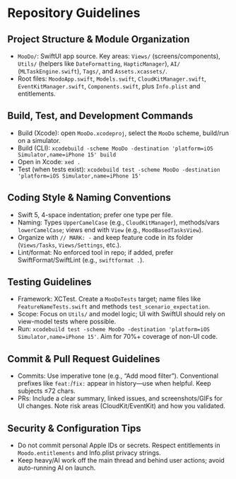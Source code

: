 # Repository Guidelines

## Project Structure & Module Organization
- `MooDo/`: SwiftUI app source. Key areas: `Views/` (screens/components), `Utils/` (helpers like `DateFormatting`, `HapticManager`), `AI/` (`MLTaskEngine.swift`), `Tags/`, and `Assets.xcassets/`.
- Root files: `MoodoApp.swift`, `Models.swift`, `CloudKitManager.swift`, `EventKitManager.swift`, `Components.swift`, plus `Info.plist` and entitlements.

## Build, Test, and Development Commands
- Build (Xcode): open `MooDo.xcodeproj`, select the `MooDo` scheme, build/run on a simulator.
- Build (CLI): `xcodebuild -scheme MooDo -destination 'platform=iOS Simulator,name=iPhone 15' build`
- Open in Xcode: `xed .`
- Test (when tests exist): `xcodebuild test -scheme MooDo -destination 'platform=iOS Simulator,name=iPhone 15'`

## Coding Style & Naming Conventions
- Swift 5, 4-space indentation; prefer one type per file.
- Naming: Types `UpperCamelCase` (e.g., `CloudKitManager`), methods/vars `lowerCamelCase`; views end with `View` (e.g., `MoodBasedTasksView`).
- Organize with `// MARK: -` and keep feature code in its folder (`Views/Tasks`, `Views/Settings`, etc.).
- Lint/format: No enforced tool in repo; if added, prefer SwiftFormat/SwiftLint (e.g., `swiftformat .`).

## Testing Guidelines
- Framework: XCTest. Create a `MooDoTests` target; name files like `FeatureNameTests.swift` and methods `test_scenario_expectation`.
- Scope: Focus on `Utils/` and model logic; UI with SwiftUI should rely on view-model tests where possible.
- Run: `xcodebuild test -scheme MooDo -destination 'platform=iOS Simulator,name=iPhone 15'`. Aim for 70%+ coverage of non-UI code.

## Commit & Pull Request Guidelines
- Commits: Use imperative tone (e.g., “Add mood filter”). Conventional prefixes like `feat:`/`fix:` appear in history—use when helpful. Keep subjects ≤72 chars.
- PRs: Include a clear summary, linked issues, and screenshots/GIFs for UI changes. Note risk areas (CloudKit/EventKit) and how you validated.

## Security & Configuration Tips
- Do not commit personal Apple IDs or secrets. Respect entitlements in `Moodo.entitlements` and Info.plist privacy strings.
- Keep heavy/AI work off the main thread and behind user actions; avoid auto-running AI on launch.
